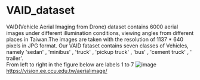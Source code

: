 # VAID_dataset
VAID(Vehicle Aerial Imaging from Drone) dataset contains 6000 aerial images under different illumination conditions, viewing angles from different places in Taiwan.The images are taken with the resolution of 1137 * 640 pixels in JPG format. Our VAID fataset contains seven classes of Vehicles, namely 'sedan' , 'minibus' , 'truck' , 'pickup truck' , 'bus' , 'cement truck' , ' trailer'.  
From left to right in the figure below are labels 1 to 7
![image](https://github.com/KaiChun-RVL/VAID_dataset/blob/master/images/class.PNG)
https://vision.ee.ccu.edu.tw/aerialimage/
